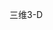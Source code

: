 <span data-ttu-id="6f90a-101">三维</span><span class="sxs-lookup"><span data-stu-id="6f90a-101">3-D</span></span>